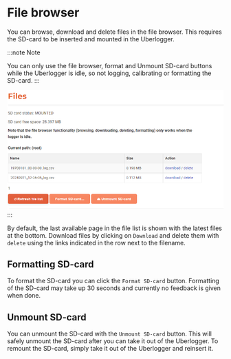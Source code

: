 # File browser

You can browse, download and delete files in the file browser. This requires the SD-card to be inserted and mounted in the Uberlogger.

:::note Note

You can only use the file browser, format and Unmount SD-card buttons while the Uberlogger is idle, so not logging, calibrating or formatting the SD-card.
:::

![](media/file-browser.png)
:::

By default, the last available page in the file list is shown with the latest files at the bottom. Download files by clicking on `Download` and delete them with `delete` using the links indicated in the row next to the filename.

## Formatting SD-card

To format the SD-card you can click the `Format SD-card` button. Formatting of the SD-card may take up 30 seconds and currently no feedback is given when done.

## Unmount SD-card

You can unmount the SD-card with the `Unmount SD-card` button. This will safely unmount the SD-card after you can take it out of the Uberlogger. To remount the SD-card, simply take it out of the Uberlogger and reinsert it.
